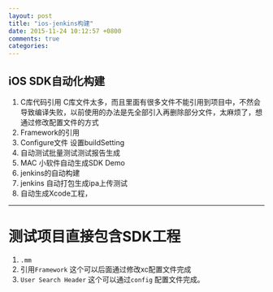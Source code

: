 ```yaml
---
layout: post
title: "ios-jenkins构建"
date: 2015-11-24 10:12:57 +0800
comments: true
categories: 
---
```

## iOS SDK自动化构建

1. C库代码引用
    C库文件太多，而且里面有很多文件不能引用到项目中，不然会导致编译失败，以前使用的办法是先全部引入再删除部分文件，太麻烦了，想通过修改配置文件的方式
2. Framework的引用
3. Configure文件 设置buildSetting
4. 自动测试批量测试测试报告生成
5. MAC 小软件自动生成SDK Demo
6. jenkins的自动构建
7. jenkins 自动打包生成ipa上传测试
8. 自动生成Xcode工程，
 
 
 ----
 # 测试项目直接包含SDK工程
 
 1. `.mm`
 2. 引用`Framework` 这个可以后面通过修改xc配置文件完成
 3. `User Search Header` 这个可以通过`config` 配置文件完成。
